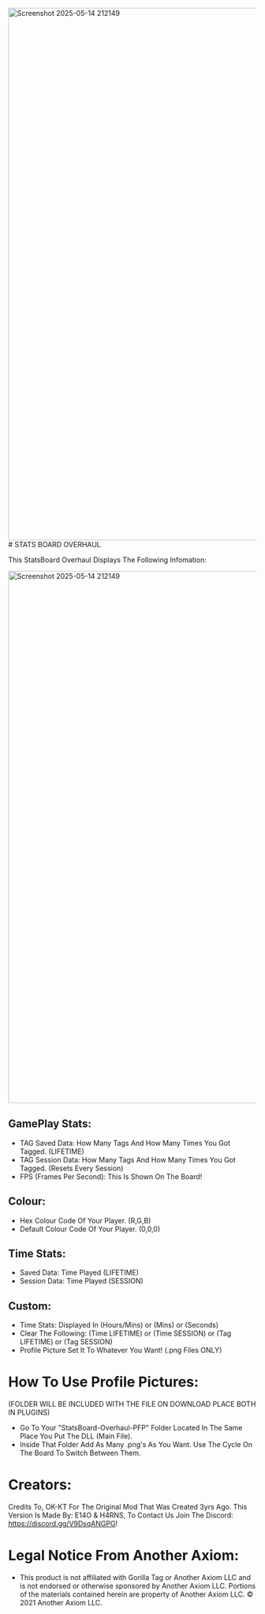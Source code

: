 <img width="1608" height="1077" alt="Screenshot 2025-05-14 212149" src="https://github.com/user-attachments/assets/3f2af013-649c-43cf-941b-9c7876d8f6ab" /># STATS BOARD OVERHAUL

This StatsBoard Overhaul Displays The Following Infomation:

<img width="1608" height="1077" alt="Screenshot 2025-05-14 212149" src="https://github.com/user-attachments/assets/130fd88a-76f9-4975-a1b3-7fb653d19792" />

## GamePlay Stats:
- TAG Saved Data: How Many Tags And How Many Times You Got Tagged. (LIFETIME)
- TAG Session Data: How Many Tags And How Many Times You Got Tagged. (Resets Every Session)
- FPS (Frames Per Second): This Is Shown On The Board!

## Colour:
- Hex Colour Code Of Your Player. (R,G,B)
- Default Colour Code Of Your Player. (0,0,0)

## Time Stats:
- Saved Data: Time Played (LIFETIME)
- Session Data: Time Played (SESSION)

## Custom:
- Time Stats: Displayed In (Hours/Mins) or (Mins) or (Seconds)
- Clear The Following: (Time LIFETIME) or (Time SESSION) or (Tag LIFETIME) or (Tag SESSION)
- Profile Picture Set It To Whatever You Want! (.png Files ONLY)
 
# How To Use Profile Pictures:
(FOLDER WILL BE INCLUDED WITH THE FILE ON DOWNLOAD PLACE BOTH IN PLUGINS)
- Go To Your "StatsBoard-Overhaul-PFP" Folder Located In The Same Place You Put The DLL (Main File).
- Inside That Folder Add As Many .png's As You Want. Use The Cycle On The Board To Switch Between Them.

# Creators:
Credits To, OK-KT For The Original Mod That Was Created 3yrs Ago.
This Version Is Made By: E14O & H4RNS, To Contact Us Join The Discord: https://discord.gg/V9DsqANGPG!

# Legal Notice From Another Axiom:
- This product is not affiliated with Gorilla Tag or Another Axiom LLC and is not endorsed or otherwise sponsored by Another Axiom LLC. Portions of the materials contained herein are property of Another Axiom LLC. © 2021 Another Axiom LLC.
